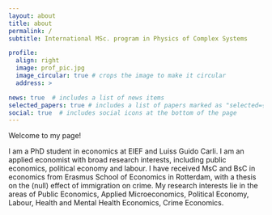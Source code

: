 ```yaml
---
layout: about
title: about
permalink: /
subtitle: International MSc. program in Physics of Complex Systems

profile:
  align: right
  image: prof_pic.jpg
  image_circular: true # crops the image to make it circular
  address: >

news: true  # includes a list of news items
selected_papers: true # includes a list of papers marked as "selected={true}"
social: true  # includes social icons at the bottom of the page
---
```


Welcome to my page!

I am a PhD student in economics at EIEF and Luiss Guido Carli. I am an applied economist with broad research interests, including  public economics, political economy and labour. I have received MsC and BsC in economics from Erasmus School of Economics in Rotterdam, with a thesis on the (null) effect of immigration on crime. My research interests lie in the areas of Public Economics, Applied Microeconomics, Political Economy, Labour, Health and Mental Health Economics, Crime Economics. 
